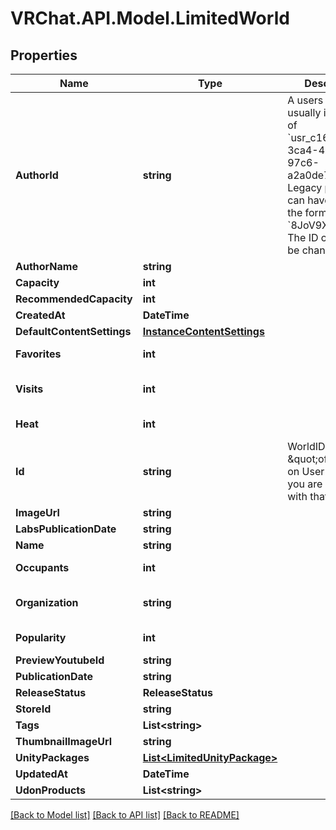 # VRChat.API.Model.LimitedWorld

## Properties

Name | Type | Description | Notes
------------ | ------------- | ------------- | -------------
**AuthorId** | **string** | A users unique ID, usually in the form of &#x60;usr_c1644b5b-3ca4-45b4-97c6-a2a0de70d469&#x60;. Legacy players can have old IDs in the form of &#x60;8JoV9XEdpo&#x60;. The ID can never be changed. | 
**AuthorName** | **string** |  | 
**Capacity** | **int** |  | 
**RecommendedCapacity** | **int** |  | [optional] 
**CreatedAt** | **DateTime** |  | 
**DefaultContentSettings** | [**InstanceContentSettings**](InstanceContentSettings.md) |  | [optional] 
**Favorites** | **int** |  | [default to 0]
**Visits** | **int** |  | [optional] [default to 0]
**Heat** | **int** |  | [default to 0]
**Id** | **string** | WorldID be \&quot;offline\&quot; on User profiles if you are not friends with that user. | 
**ImageUrl** | **string** |  | 
**LabsPublicationDate** | **string** |  | 
**Name** | **string** |  | 
**Occupants** | **int** |  | [default to 0]
**Organization** | **string** |  | [default to "vrchat"]
**Popularity** | **int** |  | [default to 0]
**PreviewYoutubeId** | **string** |  | [optional] 
**PublicationDate** | **string** |  | 
**ReleaseStatus** | **ReleaseStatus** |  | 
**StoreId** | **string** |  | [optional] 
**Tags** | **List&lt;string&gt;** |   | 
**ThumbnailImageUrl** | **string** |  | 
**UnityPackages** | [**List&lt;LimitedUnityPackage&gt;**](LimitedUnityPackage.md) |   | 
**UpdatedAt** | **DateTime** |  | 
**UdonProducts** | **List&lt;string&gt;** |  | [optional] 

[[Back to Model list]](../README.md#documentation-for-models) [[Back to API list]](../README.md#documentation-for-api-endpoints) [[Back to README]](../README.md)

